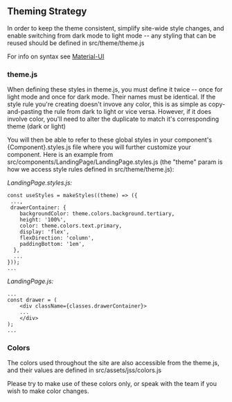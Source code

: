 ## Theming Strategy

In order to keep the theme consistent, simplify site-wide style changes, and enable switching from dark mode to light mode -- any styling that can be reused should be defined in src/theme/theme.js

For info on syntax see [Material-UI](https://material-ui.com/styles/basics/)

### theme.js

When defining these styles in theme.js, you must define it twice -- once for light mode and once for dark mode. Their names must be identical. If the style rule you're creating doesn't invove any color, this is as simple as copy-and-pasting the rule from dark to light or vice versa. However, if it does involve color, you'll need to alter the duplicate to match it's corresponding theme (dark or light)

You will then be able to refer to these global styles in your component's {Component}.styles.js file where you will further customize your component. Here is an example from src/components/LandingPage/LandingPage.styles.js (the "theme" param is how we access style rules defined in src/theme/theme.js):

_LandingPage.styles.js:_

```
const useStyles = makeStyles((theme) => ({
 ...,
 drawerContainer: {
    backgroundColor: theme.colors.background.tertiary,
    height: '100%',
    color: theme.colors.text.primary,
    display: 'flex',
    flexDirection: 'column',
    paddingBottom: '1em',
  },
  ...
}));
...
```

_LandingPage.js:_

```
...
const drawer = (
    <div className={classes.drawerContainer}>
    ...
    </div>
);
...
```

### Colors

The colors used throughout the site are also accessible from the theme.js, and their values are defined in src/assets/jss/colors.js

Please try to make use of these colors only, or speak with the team if you wish to make color changes.